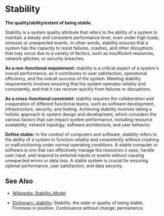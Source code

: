 # Stability

**The quality/ability/extent of being stable.**

<span data-chatgpt-prompt="explain stability (system quality attribute, non-functional requirement, cross-functional constraint)">

Stability is a system quality attribute that refers to the ability of a system to maintain a steady and consistent performance level, even under high loads, stresses or unexpected events. In other words, stability ensures that a system has the capacity to resist failures, crashes, and other disruptions that may occur due to a variety of factors, such as insufficient resources, network glitches, or security breaches.

**As a non-functional requirement:** stability is a critical aspect of a system's overall performance, as it contributes to user satisfaction, operational efficiency, and the overall success of the system. Meeting stability requirements involves ensuring that the system operates reliably and consistently, and that it can recover quickly from failures or disruptions.

**As a cross-functional constraint:** stability requires the collaboration and cooperation of different functional teams, such as software development, infrastructure, security, and testing. Achieving stability involves taking a holistic approach to system design and development, which considers the various factors that can impact system performance, including resource availability, network topology, software architecture, and user behavior. 
</span>

**Define stable:** <span data-chatgpt-prompt="define stable (computers and software)">In the context of computers and software, stability refers to the ability of a system to function reliably and consistently without crashing or malfunctioning under normal operating conditions. A stable computer or software is one that can effectively manage the resources it uses, handle user input, and respond to external inputs or events without causing unexpected errors or data loss. A stable system is crucial for ensuring optimal performance, user satisfaction, and data security.</span>

## See Also

* [Wikipedia: Stability_Model](https://wikipedia.org/wiki/Stability_Model)

* [Dictionary: stability](https://www.dictionary.com/browse/stability): Stability. the state or quality of being stable. Firmness in position. Continuance without change; permanence.
